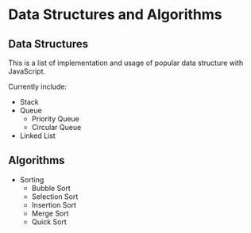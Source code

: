 # Data Structures and Algorithms

## Data Structures
This is a list of implementation and usage of popular data structure with JavaScript.

Currently include:

+ Stack
+ Queue
  + Priority Queue
  + Circular Queue
+ Linked List

## Algorithms

+ Sorting
  + Bubble Sort
  + Selection Sort
  + Insertion Sort
  + Merge Sort
  + Quick Sort